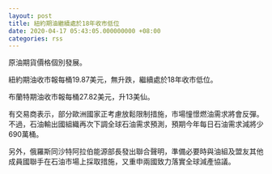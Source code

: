 ```yaml
---
layout: post
title: 紐約期油繼續處於18年收市低位
date: 2020-04-17 05:43:05.000000000 +08:00
categories: rss
---
```


原油期貨價格個別發展。

紐約期油收市報每桶19.87美元，無升跌，繼續處於18年收市低位。

布蘭特期油收市報每桶27.82美元，升13美仙。

有交易商表示，部分歐洲國家正考慮放鬆限制措施，市場憧憬燃油需求將會反彈。不過，石油輸出國組織再次下調全球石油需求預測，預期今年每日石油需求減將少690萬桶。

另外，俄羅斯同沙特阿拉伯能源部長發出聯合聲明，準備必要時與油組及盟友其他成員國聯手在石油市場上採取措施，又重申兩國致力落實全球減產協議。
